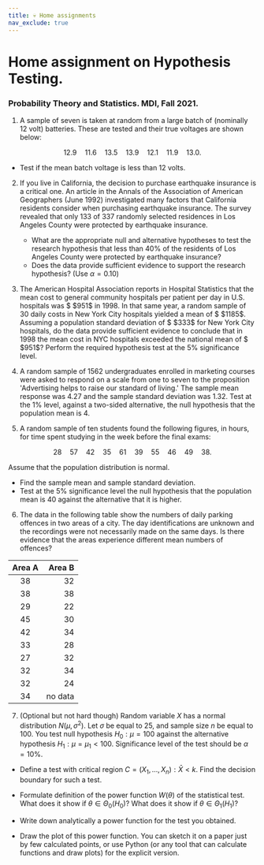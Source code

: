 ```yaml
---
title: 💀 Home assignments
nav_exclude: true
---
```


# Home assignment on Hypothesis Testing.

### Probability Theory and Statistics. MDI, Fall 2021.

1. A sample of seven is taken at random from a large batch of (nominally 12 volt) batteries. These are tested and their true voltages are shown below:

$$
12.9 \quad 11.6 \quad 13.5 \quad 13.9 \quad 12.1 \quad 11.9 \quad 13.0.
$$

- Test if the mean batch voltage is less than 12 volts.

2. If you live in California, the decision to purchase earthquake insurance is a critical one. An article in the Annals of the Association of American Geographers (June 1992) investigated many factors that California residents consider when purchasing earthquake insurance. The survey revealed that only $133$ of $337$ randomly selected residences in Los Angeles County were protected by earthquake insurance.

   - What are the appropriate null and alternative hypotheses to test the research hypothesis that less than $40$% of the residents of Los Angeles County were protected by earthquake insurance?
   - Does the data provide sufficient evidence to support the research hypothesis? (Use $\alpha = 0.10$)

3. The American Hospital Association reports in Hospital Statistics that the mean cost to general community hospitals per patient per day in U.S. hospitals was $ \$951$ in $1998$.  In that same year, a random sample of 30 daily costs in New York City hospitals yielded a mean of $ \$1185$.  Assuming a population standard deviation of $ \$333$ for New York City hospitals, do the data provide sufficient evidence to conclude that in $1998$ the mean cost in NYC hospitals exceeded the national mean of $ \$951$?  Perform the required hypothesis test at the $5$% significance level.

4. A random sample of $1562$ undergraduates enrolled in marketing courses were asked to respond on a scale from one to seven to the proposition 'Advertising helps to raise our standard of living.' The sample mean response was $4.27$ and the sample standard deviation was $1.32$. Test at the $1$% level, against a two-sided alternative, the null hypothesis that the population mean is $4$. 


5. A random sample of ten students found the following figures, in hours, for time spent studying in the week before the final exams:

$$
28 \quad 57 \quad 42 \quad 35 \quad 61 \quad 39 \quad 55 \quad 46 \quad 49 \quad 38.
$$


   Assume that the population distribution is normal. 

- Find the sample mean and sample standard deviation.
- Test at the $5$% significance level the null hypothesis that the population mean is $40$ against the alternative that it is higher. 

6. The data in the following table show the numbers of daily parking offences in two areas of a city. The day identifications are unknown and the recordings were not necessarily made on the same days. Is there evidence that the areas experience different mean numbers of offences?

| Area A |  Area B |
| :----: | ------: |
|   38   |      32 |
|   38   |      38 |
|   29   |      22 |
|   45   |      30 |
|   42   |      34 |
|   33   |      28 |
|   27   |      32 |
|   32   |      34 |
|   32   |      24 |
|   34   | no data |

   

7. (Optional but not hard though) 
   Random variable $X$ has a normal distribution $N(\mu, \sigma^2)$. Let $\sigma$ be equal to $25$, and sample size $n$ be equal to $100$. You test null hypothesis $H_0: \mu=100$ against the alternative hypothesis $H_1: \mu = \mu_1 < 100$. Significance level of the test should be $\alpha = 10\%$.  

- Define a test with critical region $C = {(X_1 , \ldots , X_n ) : \bar{X} < k}$. Find the decision boundary for such a test.

- Formulate definition of the power function $W(\theta)$ of the statistical test. What does it show if $\theta \in \Theta_0 (H_0)$? What does it show if $\theta \in \Theta_1 (H_1)$? 
- Write down analytically a power function for the test you obtained.
- Draw the plot of this power function. You can sketch it  on a paper just by few calculated points, or use Python (or any tool that can calculate functions and draw plots) for the explicit version.
